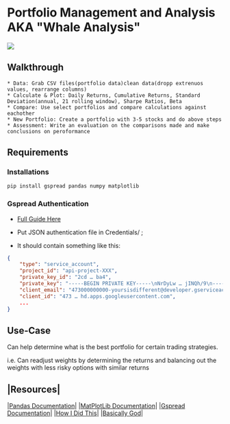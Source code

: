 # Portfolio Management and Analysis AKA "Whale Analysis"
![](https://images.unsplash.com/photo-1568430462989-44163eb1752f?ixlib=rb-1.2.1&ixid=MnwxMjA3fDB8MHxleHBsb3JlLWZlZWR8MXx8fGVufDB8fHx8&w=1000&q=80)
## Walkthrough
    * Data: Grab CSV files(portfolio data)clean data(dropp extrenuos values, rearrange columns)
    * Calculate & Plot: Daily Returns, Cumulative Returns, Standard Deviation(annual, 21 rolling window), Sharpe Ratios, Beta
    * Compare: Use select portfolios and compare calculations against eachother
    * New Portfolio: Create a portfolio with 3-5 stocks and do above steps
    * Assessment: Write an evaluation on the comparisons made and make conclusions on peroformance

## Requirements
### Installations
```bash
pip install gspread pandas numpy matplotlib
```
### Gspread Authentication
* [Full Guide Here](https://docs.gspread.org/en/latest/oauth2.html#enable-api-access-for-a-project)

* Put JSON authentication file in Credentials/ ;
* It should contain something like this:
```JSON
{
    "type": "service_account",
    "project_id": "api-project-XXX",
    "private_key_id": "2cd … ba4",
    "private_key": "-----BEGIN PRIVATE KEY-----\nNrDyLw … jINQh/9\n-----END PRIVATE KEY-----\n",
    "client_email": "473000000000-yoursisdifferent@developer.gserviceaccount.com",
    "client_id": "473 … hd.apps.googleusercontent.com",
    ...
}
```
## Use-Case
Can help determine what is the best portfolio for certain trading strategies.

i.e. Can readjust weights by determining the returns and balancing out the weights with less risky options with similar returns

|Resources|
------------
|[Pandas Documentation](https://pandas.pydata.org/docs/)|
|[MatPlotLib Documentation](https://matplotlib.org/stable/contents.html)|
|[Gspread Documentation](https://docs.gspread.org/en/latest/)|
|[How I Did This](https://www.pluralsight.com/guides/working-tables-github-markdown)|
|[Basically God](https://www.google.com)|

